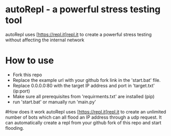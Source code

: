 # autoRepl - a powerful stress testing tool
autoRepl uses [https://repl.it]repl.it to create a powerful stress testing without affecting the internal network

# How to use
 - Fork this repo
 - Replace the example url with your github fork link in the 'start.bat' file.
 - Replace 0.0.0.0:80 with the target IP address and port in 'target.txt' (ip:port)
 - Make sure all prerequisites from 'requirments.txt' are installed (pip)
 - run 'start.bat' or manually run 'main.py'

#How does it work
autoRepl uses [https://repl.it]repl.it to create an unlimited number of bots which can all flood an IP address through a udp request. It can automatically create a repl from your github fork of this repo and start flooding.
